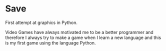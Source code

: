 # Save
First attempt at graphics in Python.

Video Games have always motivated me to be a better programmer and therefore I always try to make a game when I learn a new language and this is my first game using the language Python.
